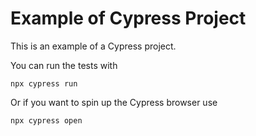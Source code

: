 # Example of Cypress Project

This is an example of a Cypress project. 

You can run the tests with 

```
npx cypress run
```

Or if you want to spin up the Cypress browser use 

```
npx cypress open
```
